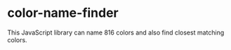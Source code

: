 # color-name-finder
This JavaScript library can name 816 colors and also find closest matching colors.
